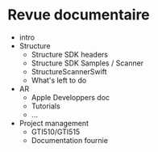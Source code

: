 # Revue documentaire
- intro
- Structure
  - Structure SDK headers
  - Structure SDK Samples / Scanner
  - StructureScannerSwift
  - What's left to do
- AR
  - Apple Developpers doc
  - Tutorials
  - ...
- Project management
  - GTI510/GTI515
  - Documentation fournie
